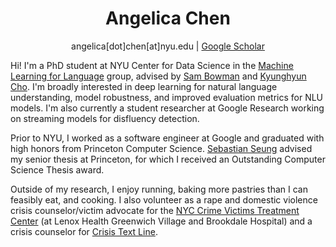 <h1 align="center">
  Angelica Chen
</h1>
<p align="center">
  angelica[dot]chen[at]nyu.edu | <a href="https://scholar.google.com/citations?hl=en&user=QbW4GSwAAAAJ">Google Scholar</a>
</p>

Hi! I'm a PhD student at NYU Center for Data Science in the [Machine Learning for Language](https://wp.nyu.edu/ml2/) group, advised by [Sam Bowman](https://cims.nyu.edu/~sbowman/) and [Kyunghyun Cho](https://kyunghyuncho.me/). I'm broadly interested in deep learning for natural language understanding, model robustness, and improved evaluation metrics for NLU models. I'm also currently a student researcher at Google Research working on streaming models for disfluency detection.

Prior to NYU, I worked as a software engineer at Google and graduated with high honors from Princeton Computer Science. [Sebastian Seung](https://www.cs.princeton.edu/people/profile/sseung) advised my senior thesis at Princeton, for which I received an Outstanding Computer Science Thesis award.

Outside of my research, I enjoy running, baking more pastries than I can feasibly eat, and cooking. I also volunteer as a rape and domestic violence crisis counselor/victim advocate for the [NYC Crime Victims Treatment Center](https://www.cvtcnyc.org/) (at Lenox Health Greenwich Village and Brookdale Hospital) and a crisis counselor for [Crisis Text Line](https://www.crisistextline.org/).
